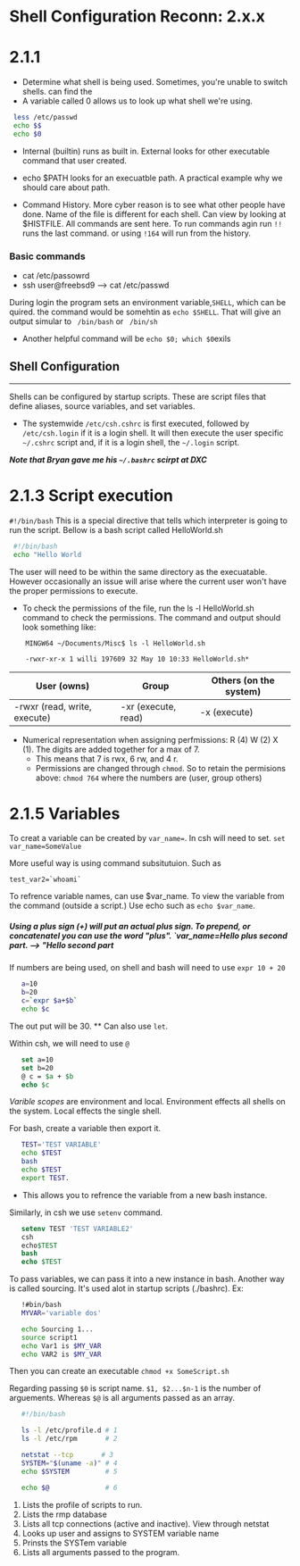 # Shell Configuration Reconn: 2.x.x
 
 # 2.1.1

- Determine what shell is being used. Sometimes, you're unable to switch shells. can find the 
- A variable called 0 allows us to look up what shell we're using. 
```  bash
 less /etc/passwd
 echo $$
 echo $0
```

- Internal (builtin) runs as built in. External looks for other executable command that user created. 
- echo $PATH looks for an execuatble path. A practical example why we should care about path.

- Command History. More cyber reason is to see what other people have done. Name of the file is different for each shell. Can view by looking at $HISTFILE. All commands are sent here. To run commands agin run ``` !! ``` runs the last command. or using ``` !164 ``` will run from the history. 
### Basic commands
- cat /etc/passowrd
- ssh user@freebsd9 --> cat /etc/passwd

During login the program sets an environment variable,``` SHELL ```, which can be quired. the command would be somehtin as ```echo $SHELL```. That will give an output simular to ``` /bin/bash``` or ``` /bin/sh```

  - Another helpful command will be ``` echo $0; which $0 ```exils 

## Shell Configuration
------

Shells can be configured by startup scripts. These are script files that define aliases, source variables, and set variables.

- The systemwide ```/etc/csh.cshrc``` is first executed, followed by ```/etc/csh.login``` if it is a login shell. It will then execute the user specific ```~/.cshrc``` script and, if it is a login shell, the ```~/.login``` script.

***Note that Bryan gave me his ``` ~/.bashrc ``` scirpt at DXC***

# 2.1.3 Script execution

```#!/bin/bash``` This is a special directive that tells which interpreter is going to run the script. Bellow is a bash script called HelloWorld.sh

``` bash
 #!/bin/bash
 echo "Hello World
```
The user will need to be within the same directory as the execuatable. However occasionally an issue will arise where the current user won't have the proper permissions to execute.
- To check the permissions of the file, run the ls -l HelloWorld.sh command to check the permissions. The command and output should look something like: 

``` 
    MINGW64 ~/Documents/Misc$ ls -l HelloWorld.sh

    -rwxr-xr-x 1 willi 197609 32 May 10 10:33 HelloWorld.sh*
```
| User (owns) | Group | Others (on the system)|
| --- | --- | --- |
| -rwxr (read, write, execute) | -xr (execute, read) | -x (execute) |

  -  Numerical representation when assigning perfmissions: R (4) W (2) X (1). The digits are added together for a max of 7.
      - This means that 7 is rwx, 6 rw, and 4 r. 
      - Permissions are changed through `chmod`. So to retain the permisions above: `chmod 764` where the numbers are (user, group others)
      
# 2.1.5 Variables

To creat a variable can be created by `var_name=`. In csh will need to set. `set var_name=SomeValue`

More useful way is using command subsitutuion. Such as 
```
test_var2=`whoami`
```

To refrence variable names, can use $var_name. To view the variable from the command (outside a script.) Use echo such as `echo $var_name`.

 ##### *Using a plus sign (+) will put an actual plus sign. To prepend, or concatenatel you can use the word "plus". `var_name=Hello plus second part. --> "Hello second part*

 If numbers are being used, on shell and bash will need to use `expr 10 + 20`
 ``` bash
    a=10
    b=20
    c=`expr $a+$b`
    echo $c
 ```
 The out put will be 30. ** Can also use `let`.

 Within csh, we will need to use `@`

 ``` csh
    set a=10
    set b=20
    @ c = $a + $b
    echo $c
 ```

 *Varible scopes* are environment and local. Environment effects all shells on the system. Local effects the single shell.

 For bash, create a variable then export it.

 ``` bash
    TEST='TEST VARIABLE'
    echo $TEST
    bash
    echo $TEST
    export TEST.
 ```
 - This allows you to refrence the variable from a new bash instance.
 
 Similarly, in csh we use `setenv` command.
 ``` csh
    setenv TEST 'TEST VARIABLE2'
    csh
    echo$TEST
    bash
    echo $TEST
 ```

 To pass variables, we can pass it into a new instance in bash. Another way is called sourcing. It's used alot in startup scripts (./bashrc).
 Ex:
 ``` bash
    !#bin/bash
    MYVAR='variable dos'

    echo Sourcing 1...
    source script1
    echo Var1 is $MY_VAR
    echo VAR2 is $MY_VAR
 ```
Then you can create an executable `chmod +x SomeScript.sh`

Regarding passing `$0` is script name. `$1, $2...$n-1` is the number of arguements. Whereas `$@` is all arguments passed as an array.

``` bash
   #!/bin/bash

   ls -l /etc/profile.d # 1
   ls -l /etc/rpm       # 2

   netstat --tcp       # 3
   SYSTEM="$(uname -a)" # 4
   echo $SYSTEM         # 5

   echo $@              # 6
```

 1. Lists the profile of scripts to run.
 2. Lists the rmp database
 3. Lists all tcp connections (active and inactive). View through netstat
 4. Looks up user and assigns to SYSTEM variable name
 5. Prinsts the SYSTem variable 
 6. Lists all arguments passed to the program. 
